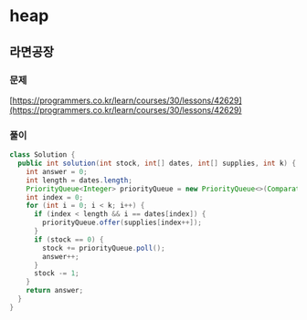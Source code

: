 # heap

## 라면공장

### 문제

[https://programmers.co.kr/learn/courses/30/lessons/42629](https://programmers.co.kr/learn/courses/30/lessons/42629)

### 풀이

```java
class Solution {
  public int solution(int stock, int[] dates, int[] supplies, int k) {
    int answer = 0;
    int length = dates.length;
    PriorityQueue<Integer> priorityQueue = new PriorityQueue<>(Comparator.reverseOrder());
    int index = 0;
    for (int i = 0; i < k; i++) {
      if (index < length && i == dates[index]) {
        priorityQueue.offer(supplies[index++]);
      }
      if (stock == 0) {
        stock += priorityQueue.poll();
        answer++;
      }
      stock -= 1;
    }
    return answer;
  }
}
```